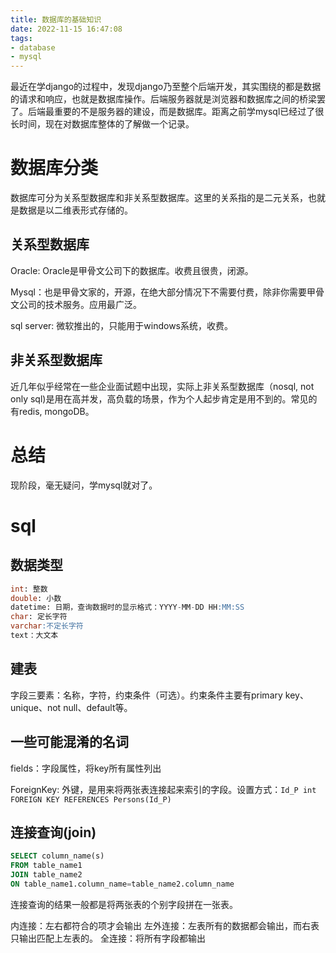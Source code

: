 ```yaml
---
title: 数据库的基础知识
date: 2022-11-15 16:47:08
tags:
- database
- mysql
---
```


最近在学django的过程中，发现django乃至整个后端开发，其实围绕的都是数据的请求和响应，也就是数据库操作。后端服务器就是浏览器和数据库之间的桥梁罢了。后端最重要的不是服务器的建设，而是数据库。距离之前学mysql已经过了很长时间，现在对数据库整体的了解做一个记录。

<!-- more -->

# 数据库分类

数据库可分为关系型数据库和非关系型数据库。这里的关系指的是二元关系，也就是数据是以二维表形式存储的。

## 关系型数据库

Oracle: Oracle是甲骨文公司下的数据库。收费且很贵，闭源。

Mysql：也是甲骨文家的，开源，在绝大部分情况下不需要付费，除非你需要甲骨文公司的技术服务。应用最广泛。

sql server: 微软推出的，只能用于windows系统，收费。

## 非关系型数据库

近几年似乎经常在一些企业面试题中出现，实际上非关系型数据库（nosql, not only sql)是用在高并发，高负载的场景，作为个人起步肯定是用不到的。常见的有redis, mongoDB。

# 总结

现阶段，毫无疑问，学mysql就对了。

# sql

## 数据类型

```sql
int: 整数
double: 小数
datetime: 日期，查询数据时的显示格式：YYYY-MM-DD HH:MM:SS
char: 定长字符
varchar:不定长字符
text：大文本
```

## 建表

字段三要素：名称，字符，约束条件（可选）。约束条件主要有primary key、unique、not null、default等。

## 一些可能混淆的名词

fields：字段属性，将key所有属性列出

ForeignKey: 外键，是用来将两张表连接起来索引的字段。设置方式：`Id_P int FOREIGN KEY REFERENCES Persons(Id_P)`

## 连接查询(join)

```sql
SELECT column_name(s)
FROM table_name1
JOIN table_name2
ON table_name1.column_name=table_name2.column_name
```
连接查询的结果一般都是将两张表的个别字段拼在一张表。

内连接：左右都符合的项才会输出
左外连接：左表所有的数据都会输出，而右表只输出匹配上左表的。
全连接：将所有字段都输出
